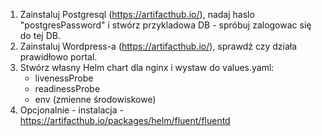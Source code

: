 1. Zainstaluj Postgresql (https://artifacthub.io/), nadaj haslo "postgresPassword" i stwórz przykladowa DB - spróbuj zalogowac się do tej DB.
2. Zainstaluj Wordpress-a (https://artifacthub.io/), sprawdź czy działa prawidłowo portal.
3. Stwórz własny Helm chart dla nginx i wystaw do values.yaml:
    - livenessProbe
    - readinessProbe
    - env (zmienne środowiskowe)
4. Opcjonalnie - instalacja - https://artifacthub.io/packages/helm/fluent/fluentd

